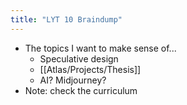 ```yaml
---
title: "LYT 10 Braindump"
---
```

- The topics I want to make sense of...
	- Speculative design
	- [[Atlas/Projects/Thesis]]
	- AI? Midjourney?
- Note: check the curriculum
